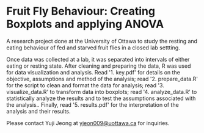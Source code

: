 # Fruit Fly Behaviour: Creating Boxplots and applying ANOVA
A research project done at the University of Ottawa to study the resting and eating behaviour of fed and starved fruit flies in a closed lab settting.

Once data was collected at a lab, it was separated into intervals of either eating or resting state. After cleaning and preparing the data, R was used for data visualization and analysis. Read '1. key.pdf' for details on the objective, assumptions and method of the analysis; read '2. prepare_data.R' for the script to clean and format the data for analysis; read '3. visualize_data.R' to transform data into boxplots; read '4. analyze_data.R' to statistically analyze the results and to test the assumptions associated with the analysis.. Finally, read '5. results.pdf' for the interpretation of the analysis and their results.

Please contact Yuji Jeong at yjeon009@uottawa.ca for inquiries.

